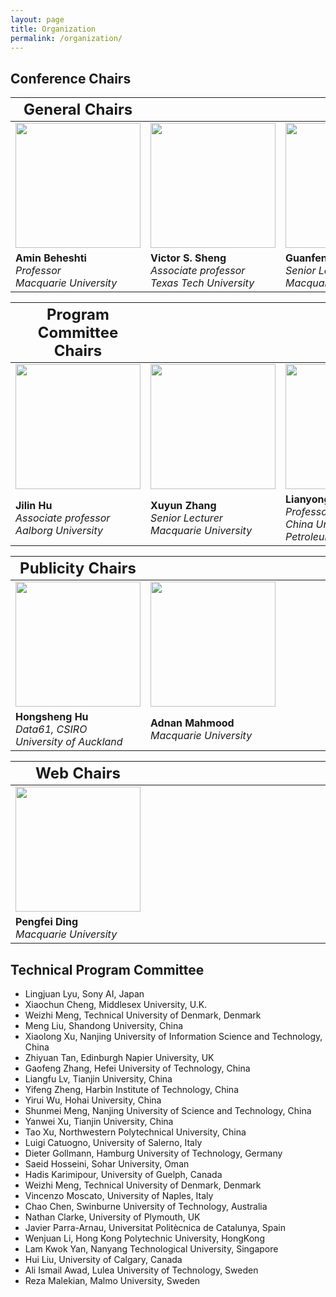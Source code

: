 ```yaml
---
layout: page
title: Organization 
permalink: /organization/
---
```


## **Conference Chairs**
|<font size=5>**General Chairs**</font> <div style="width:180px"> | <div style="width:180px">  |<div style="width:180px">|
|-------------------|-------------------|--------------|
|<img align="center" src="../figures/amin.jpg" height="200"/> |<img align="center" src="../figures/sheng.jpg" height="200"/>|<img align="center" src="../figures/guanfeng.jpg" height="200"/>| 
|**Amin Beheshti** <br>*Professor*<br>*Macquarie University*  |**Victor S. Sheng** <br>*Associate professor*<br>*Texas Tech University* |**Guanfeng Liu** <br>*Senior Lecturer*<br>*Macquarie University* |   

<!-- **Victor S. Sheng** <br><br>*Associate professor*<br>*Texas Tech University* |
|<img align="center" src="../figures/guanfeng.jpg" width="180"/> |**Guanfeng Liu** <br><br>*Senior Lecturer*<br>*Macquarie University* |   

|<img align="center" src="../figures/amin.jpg" width="180"/> |**Amin Beheshti** <br><br>*Professor*<br>*Macquarie University*  |<img align="center" src="../figures/sheng.jpg" width="180"/>      | **Victor S. Sheng** <br><br>*Associate professor*<br>*Texas Tech University* |
|<img align="center" src="../figures/guanfeng.jpg" width="180"/> |**Guanfeng Liu** <br><br>*Senior Lecturer*<br>*Macquarie University* |    -->


|<font size=5>**Program** <br> **Committee Chairs**</font> <div style="width:180px"> | <div style="width:180px">  |<div style="width:180px">|
|-------------------|-------------------|--------------|
|<img align="center" src="../figures/hu.jpg" height="200"/> |<img align="center" src="../figures/xuyun.jpg" height="200"/>|<img align="center" src="../figures/lianyong.jpg" height="200"/>  | 
|**Jilin Hu** <br>*Associate professor*<br>*Aalborg University*|**Xuyun Zhang**<br>*Senior Lecturer*<br>*Macquarie University*|**Lianyong Qi**<br> *Professor*<br>*China University of Petroleum* |   


<!-- |   <font size=5>**Program Committee**</font> <div style="width:180px"> | <div style="width:100px">  |<div style="width:180px">|<div style="width:100px">|
|-----------|--------|--------------------|--------------|
|<img align="center" src="../figures/hu.jpg" width="180"/> |**Jilin Hu** <br><br>*Associate professor*<br>*Aalborg University* |  <img align="center" src="../figures/xuyun.jpg" width="180"/> |**Xuyun Zhang**<br> <br>*Macquarie University* |   -->
|<font size=5>**Publicity Chairs**</font> <div style="width:180px"> | <div style="width:180px">  |<div style="width:180px">|
|-------------------|-------------------|--------------|
|<img align="center" src="../figures/hongsheng.jpg" height="200"/>|<img align="center" src="../figures/adnan.jpg" height="200"/>| | 
|**Hongsheng Hu**<br>*Data61, CSIRO*<br>*University of Auckland* |**Adnan Mahmood**<br>*Macquarie University*||   

<!-- |   <font size=5>**Publicity Chair**</font> <div style="width:180px"> | <div style="width:100px">  |<div style="width:180px">|<div style="width:100px">|
|-----------|--------|--------------------|--------------|
|<img align="center" src="../figures/hongsheng.jpg" width="180"/> |**Hongsheng Hu** <br><br>*Data61, CSIRO*<br>*University of Auckland* |   -->

<!-- |<font size=5>**Sponsorship Chair**</font> <div style="width:180px"> | <div style="width:180px">  |<div style="width:180px">|
|-------------------|-------------------|--------------|
|<img align="center" src="../figures/lianyong.jpg" height="200"/> || | 
|**Lianyong Qi**<br>*Professor*<br>*China University of Petroleum* |||    -->


<!-- |   <font size=5>**Sponsorship Chair**</font> <div style="width:180px"> | <div style="width:100px">  |<div style="width:180px">|<div style="width:100px">|
|-----------|--------|--------------------|--------------|
|<img align="center" src="../figures/lianyong.jpg" width="180"/> |**Lianyong Qi**<br> <br>*Professor*<br>*China University of Petroleum (East China)* |   -->

|<font size=5>**Web Chairs**</font> <div style="width:180px"> | <div style="width:180px">  |<div style="width:180px">|
|-------------------|-------------------|--------------|
|<img align="center" src="../figures/pengfei.jpg" height="200"/> || | 
|**Pengfei Ding**<br>*Macquarie University* |||   

<!-- - Haolong Xiang, Macquarie University, Australia -->

## **Technical Program Committee**
- Lingjuan Lyu, Sony AI, Japan
- Xiaochun Cheng, Middlesex University, U.K.
- Weizhi Meng, Technical University of Denmark, Denmark
- Meng Liu, Shandong University, China
- Xiaolong Xu, Nanjing University of Information Science and Technology, China
- Zhiyuan Tan, Edinburgh Napier University, UK
- Gaofeng Zhang, Hefei University of Technology, China
- Liangfu Lv, Tianjin University, China
- Yifeng Zheng, Harbin Institute of Technology, China
- Yirui Wu, Hohai University, China
- Shunmei Meng, Nanjing University of Science and Technology, China
- Yanwei Xu, Tianjin University, China
- Tao Xu, Northwestern Polytechnical University, China
- Luigi Catuogno, University of Salerno, Italy
- Dieter Gollmann, Hamburg University of Technology, Germany
- Saeid Hosseini, Sohar University, Oman
- Hadis Karimipour, University of Guelph, Canada
- Weizhi Meng, Technical University of Denmark, Denmark
- Vincenzo Moscato, University of Naples, Italy
- Chao Chen, Swinburne University of Technology, Australia
- Nathan Clarke, University of Plymouth, UK
- Javier Parra-Arnau, Universitat Politècnica de Catalunya, Spain
- Wenjuan Li, Hong Kong Polytechnic University, HongKong
- Lam Kwok Yan, Nanyang Technological University, Singapore
- Hui Liu, University of Calgary, Canada
- Ali Ismail Awad, Lulea University of Technology, Sweden
- Reza Malekian, Malmo University, Sweden


<!-- To be updated ...
Following are tentative PC members
- Lingjuan Lyu,National University of Singapore,Singapore
- Luigi Catuogno, University of Salerno, Italy 
- Xiaochun Cheng, Middlesex University, U.K. 
- Dieter Gollmann, Hamburg University of Technology, Germany 
- Saeid Hosseini, Singapore University of Technology & Design, Singapore 
- Hadis Karimipour, University of Guelph, Canada 
- Weizhi Meng, Technical University of Denmark, Denmark 
- Vincenzo Moscato, University of Naples, Italy 
- Chao Chen, Swinburne University of Technology, Australia 
- Nathan Clarke, University of Plymouth, UK 
- Javier Parra-Arnau, Universitat Rovira i Virgili, Spain
- Wenjuan Li, Hong Kong Polytechnic University,HongKong
- Lam Kwok Yan, Nanyang Technological University, Singapore 
- Hui Liu, University of Calgary, Canada 
- Ali Ismail Awad, Lulea University of Technology, Sweden 
- Reza Malekian, Malmo University, Sweden 
- Meng Liu,Shandong University,China
- Xiaolong Xu,Nanjing University of Information Science and Technology,China
- Zhiyuan Tan,Edinburgh Napier University,UK
- Gaofeng Zhang,Hefei University of Technology,China
- Xiao Liu,Deakin University,Australia
- Tao Xu,Northwestern Polytechnical University,China
- Yirui Wu,Hohai University,China
- Liangfu Lv,Tianjin University,China
- Shunmei Meng,Nanjing University of Science and Technology,China
- Yanwei Xu,Tianjin University,China -->
